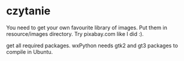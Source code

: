 # czytanie

You need to get your own favourite library of images. Put them in resource/images directory. Try pixabay.com like I did :).

get all required packages. wxPython needs gtk2 and gt3 packages to compile in Ubuntu.
